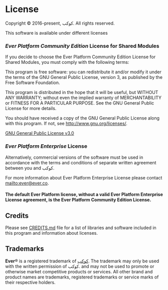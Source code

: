 # License

Copyright © 2016-present, كوكب. All rights reserved.

This software is available under different licenses

### _Ever Platform Community Edition_ License for Shared Modules

If you decide to choose the Ever Platform Community Edition License for Shared Modules, you must comply with the following terms:

This program is free software: you can redistribute it and/or modify
it under the terms of the GNU General Public License, version 3,
as published by the Free Software Foundation.

This program is distributed in the hope that it will be useful,
but WITHOUT ANY WARRANTY; without even the implied warranty of
MERCHANTABILITY or FITNESS FOR A PARTICULAR PURPOSE. See the
GNU General Public License for more details.

You should have received a copy of the GNU General Public License
along with this program. If not, see <http://www.gnu.org/licenses/>.

[GNU General Public License v3.0](https://www.gnu.org/licenses/gpl-3.0.txt)

### _Ever Platform Enterprise_ License

Alternatively, commercial versions of the software must be used in accordance with the terms and conditions of separate written agreement between you and كوكب.

For more information about Ever Platform Enterprise License please contact <mailto:ever@ever.co>.

#### The default Ever Platform license, without a valid Ever Platform Enterprise License agreement, is the Ever Platform Community Edition License.

## Credits

Please see [CREDITS.md](CREDITS.md) file for a list of libraries and software included in this program and information about licenses.

## Trademarks

**Ever**® is a registered trademark of [كوكب](https://ever.co).
The trademark may only be used with the written permission of كوكب. and may not be used to promote or otherwise market competitive products or services.
All other brand and product names are trademarks, registered trademarks or service marks of their respective holders.

